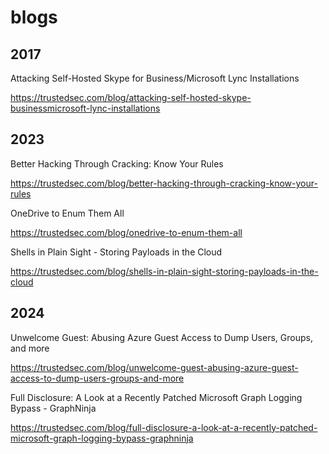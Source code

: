 # blogs

## 2017
Attacking Self-Hosted Skype for Business/Microsoft Lync Installations

https://trustedsec.com/blog/attacking-self-hosted-skype-businessmicrosoft-lync-installations


## 2023
Better Hacking Through Cracking: Know Your Rules

https://trustedsec.com/blog/better-hacking-through-cracking-know-your-rules

OneDrive to Enum Them All

https://trustedsec.com/blog/onedrive-to-enum-them-all


Shells in Plain Sight - Storing Payloads in the Cloud

https://trustedsec.com/blog/shells-in-plain-sight-storing-payloads-in-the-cloud

## 2024 
Unwelcome Guest: Abusing Azure Guest Access to Dump Users, Groups, and more

https://trustedsec.com/blog/unwelcome-guest-abusing-azure-guest-access-to-dump-users-groups-and-more


Full Disclosure: A Look at a Recently Patched Microsoft Graph Logging Bypass - GraphNinja

https://trustedsec.com/blog/full-disclosure-a-look-at-a-recently-patched-microsoft-graph-logging-bypass-graphninja
